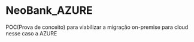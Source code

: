 # NeoBank_AZURE
POC(Prova de conceito) para viabilizar a migração on-premise para cloud nesse caso a AZURE   
